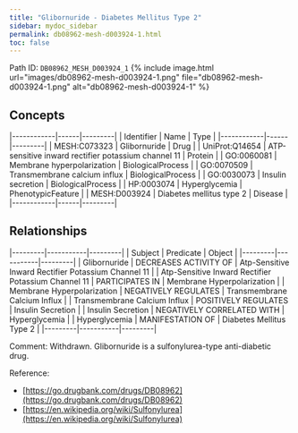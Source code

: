 ```yaml
---
title: "Glibornuride - Diabetes Mellitus Type 2"
sidebar: mydoc_sidebar
permalink: db08962-mesh-d003924-1.html
toc: false 
---
```



Path ID: `DB08962_MESH_D003924_1`
{% include image.html url="images/db08962-mesh-d003924-1.png" file="db08962-mesh-d003924-1.png" alt="db08962-mesh-d003924-1" %}

## Concepts

|------------|------|---------|
| Identifier | Name | Type    |
|------------|------|---------|
| MESH:C073323 | Glibornuride | Drug |
| UniProt:Q14654 | ATP-sensitive inward rectifier potassium channel 11 | Protein |
| GO:0060081 | Membrane hyperpolarization | BiologicalProcess |
| GO:0070509 | Transmembrane calcium influx | BiologicalProcess |
| GO:0030073 | Insulin secretion | BiologicalProcess |
| HP:0003074 | Hyperglycemia | PhenotypicFeature |
| MESH:D003924 | Diabetes mellitus type 2 | Disease |
|------------|------|---------|

## Relationships

|---------|-----------|---------|
| Subject | Predicate | Object  |
|---------|-----------|---------|
| Glibornuride | DECREASES ACTIVITY OF | Atp-Sensitive Inward Rectifier Potassium Channel 11 |
| Atp-Sensitive Inward Rectifier Potassium Channel 11 | PARTICIPATES IN | Membrane Hyperpolarization |
| Membrane Hyperpolarization | NEGATIVELY REGULATES | Transmembrane Calcium Influx |
| Transmembrane Calcium Influx | POSITIVELY REGULATES | Insulin Secretion |
| Insulin Secretion | NEGATIVELY CORRELATED WITH | Hyperglycemia |
| Hyperglycemia | MANIFESTATION OF | Diabetes Mellitus Type 2 |
|---------|-----------|---------|

Comment: Withdrawn. Glibornuride is a sulfonylurea-type anti-diabetic drug.

Reference: 
  - [https://go.drugbank.com/drugs/DB08962](https://go.drugbank.com/drugs/DB08962)
  - [https://en.wikipedia.org/wiki/Sulfonylurea](https://en.wikipedia.org/wiki/Sulfonylurea)
